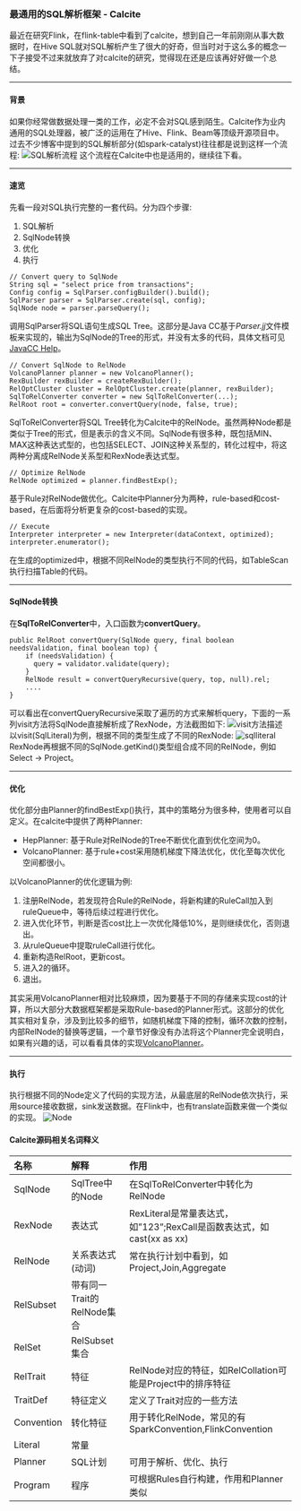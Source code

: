 ### 最通用的SQL解析框架 - Calcite

最近在研究Flink，在flink-table中看到了calcite，想到自己一年前刚刚从事大数据时，在Hive SQL就对SQL解析产生了很大的好奇，但当时对于这么多的概念一下子接受不过来就放弃了对calcite的研究，觉得现在还是应该再好好做一个总结。

------

#### 背景

如果你经常做数据处理一类的工作，必定不会对SQL感到陌生。Calcite作为业内通用的SQL处理器，被广泛的运用在了Hive、Flink、Beam等顶级开源项目中。
过去不少博客中提到的SQL解析部分(如spark-catalyst)往往都是说到这样一个流程:
![SQL解析流程](https://kingcall.oss-cn-hangzhou.aliyuncs.com/blog/img/2020/12/18/19:47:15-calcite-1.png)
这个流程在Calcite中也是适用的，继续往下看。

------

#### 速览

先看一段对SQL执行完整的一套代码。分为四个步骤:

1. SQL解析
2. SqlNode转换
3. 优化
4. 执行

```
// Convert query to SqlNode
String sql = "select price from transactions";
Config config = SqlParser.configBuilder().build();
SqlParser parser = SqlParser.create(sql, config);
SqlNode node = parser.parseQuery();
```

调用SqlParser将SQL语句生成SQL Tree。这部分是Java CC基于*Parser.jj*文件模板来实现的，输出为SqlNode的Tree的形式，并没有太多的代码，具体文档可见[JavaCC Help](https://javacc.org/doc)。

```
// Convert SqlNode to RelNode
VolcanoPlanner planner = new VolcanoPlanner();
RexBuilder rexBuilder = createRexBuilder();
RelOptCluster cluster = RelOptCluster.create(planner, rexBuilder);
SqlToRelConverter converter = new SqlToRelConverter(...);
RelRoot root = converter.convertQuery(node, false, true);
```

SqlToRelConverter将SQL Tree转化为Calcite中的RelNode。虽然两种Node都是类似于Tree的形式，但是表示的含义不同。SqlNode有很多种，既包括MIN、MAX这种表达式型的，也包括SELECT、JOIN这种关系型的，转化过程中，将这两种分离成RelNode关系型和RexNode表达式型。

```
// Optimize RelNode
RelNode optimized = planner.findBestExp();
```

基于Rule对RelNode做优化。Calcite中Planner分为两种，rule-based和cost-based，在后面将分析更复杂的cost-based的实现。

```
// Execute
Interpreter interpreter = new Interpreter(dataContext, optimized);
interpreter.enumerator();
```

在生成的optimized中，根据不同RelNode的类型执行不同的代码，如TableScan执行扫描Table的代码。

------

#### SqlNode转换

在**SqlToRelConverter**中，入口函数为**convertQuery**。

```
public RelRoot convertQuery(SqlNode query, final boolean needsValidation, final boolean top) {
    if (needsValidation) {
      query = validator.validate(query);
    }
    RelNode result = convertQueryRecursive(query, top, null).rel;
    ....
}
```

可以看出在convertQueryRecursive采取了遍历的方式来解析query，下面的一系列visit方法将SqlNode直接解析成了RexNode，方法截图如下:
![visit方法描述](https://kingcall.oss-cn-hangzhou.aliyuncs.com/blog/img/2020/12/18/19:47:31-calcite-2.png)
以visit(SqlLiteral)为例，根据不同的类型生成了不同的RexNode:
![sqlliteral](https://kingcall.oss-cn-hangzhou.aliyuncs.com/blog/img/2020/12/18/19:47:41-calcite-5.png)
RexNode再根据不同的SqlNode.getKind()类型组合成不同的RelNode，例如Select -> Project。

------

#### 优化

优化部分由Planner的findBestExp()执行，其中的策略分为很多种，使用者可以自定义。在calcite中提供了两种Planner:

- HepPlanner: 基于Rule对RelNode的Tree不断优化直到优化空间为0。
- VolcanoPlanner: 基于rule+cost采用随机梯度下降法优化，优化至每次优化空间都很小。

以VolcanoPlanner的优化逻辑为例:

1. 注册RelNode，若发现符合Rule的RelNode，将新构建的RuleCall加入到ruleQueue中，等待后续过程进行优化。
2. 进入优化环节，判断是否cost比上一次优化降低10%，是则继续优化，否则退出。
3. 从ruleQueue中提取ruleCall进行优化。
4. 重新构造RelRoot，更新cost。
5. 进入2的循环。
6. 退出。

其实采用VolcanoPlanner相对比较麻烦，因为要基于不同的存储来实现cost的计算，所以大部分大数据框架都是采取Rule-based的Planner形式。这部分的优化其实相对复杂，涉及到比较多的细节，如随机梯度下降的控制，循环次数的控制，内部RelNode的替换等逻辑，一个章节好像没有办法将这个Planner完全说明白，如果有兴趣的话，可以看看具体的实现[VolcanoPlanner](https://github.com/apache/calcite/blob/master/core/src/main/java/org/apache/calcite/plan/volcano/VolcanoPlanner.java)。

------

#### 执行

执行根据不同的Node定义了代码的实现方法，从最底层的RelNode依次执行，采用source接收数据，sink发送数据。在Flink中，也有translate函数来做一个类似的实现。
![Node](https://kingcall.oss-cn-hangzhou.aliyuncs.com/blog/img/2020/12/18/19:47:51-calcite-4.png)

#### Calcite源码相关名词释义

| 名称       | 解释                       | 作用                                                         |
| :--------- | :------------------------- | :----------------------------------------------------------- |
| SqlNode    | SqlTree中的Node            | 在SqlToRelConverter中转化为RelNode                           |
| RexNode    | 表达式                     | RexLiteral是常量表达式，如”123”;RexCall是函数表达式，如cast(xx as xx) |
| RelNode    | 关系表达式(动词)           | 常在执行计划中看到，如Project,Join,Aggregate                 |
| RelSubset  | 带有同一Trait的RelNode集合 |                                                              |
| RelSet     | RelSubset集合              |                                                              |
| RelTrait   | 特征                       | RelNode对应的特征，如RelCollation可能是Project中的排序特征   |
| TraitDef   | 特征定义                   | 定义了Trait对应的一些方法                                    |
| Convention | 转化特征                   | 用于转化RelNode，常见的有SparkConvention,FlinkConvention     |
| Literal    | 常量                       |                                                              |
| Planner    | SQL计划                    | 可用于解析、优化、执行                                       |
| Program    | 程序                       | 可根据Rules自行构建，作用和Planner类似                       |